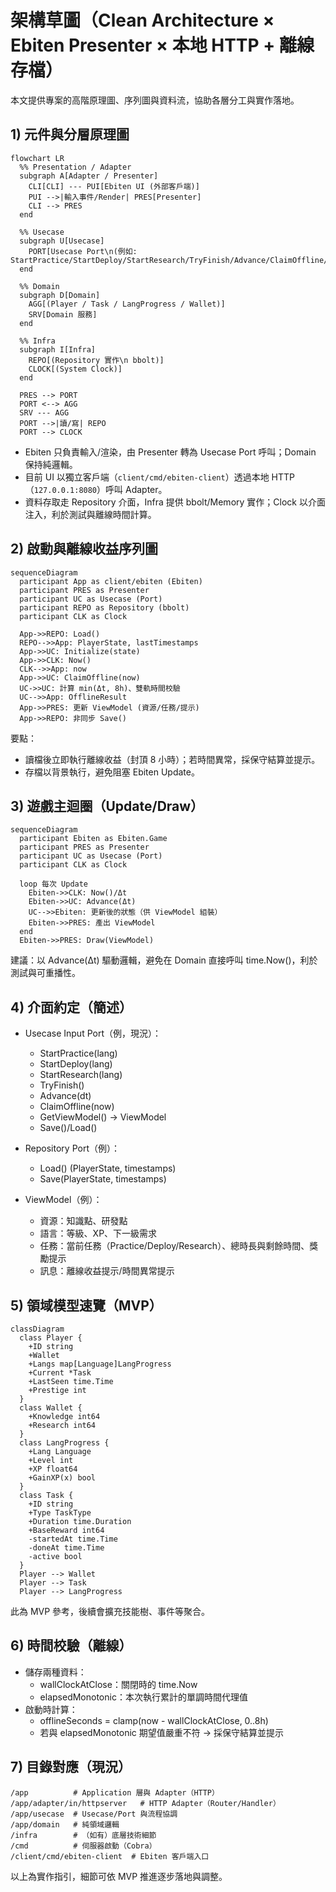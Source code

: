 # 架構草圖（Clean Architecture × Ebiten Presenter × 本地 HTTP + 離線存檔）

本文提供專案的高階原理圖、序列圖與資料流，協助各層分工與實作落地。

## 1) 元件與分層原理圖

```mermaid
flowchart LR
  %% Presentation / Adapter
  subgraph A[Adapter / Presenter]
    CLI[CLI] --- PUI[Ebiten UI (外部客戶端)]
    PUI -->|輸入事件/Render| PRES[Presenter]
    CLI --> PRES
  end

  %% Usecase
  subgraph U[Usecase]
    PORT[Usecase Port\n(例如: StartPractice/StartDeploy/StartResearch/TryFinish/Advance/ClaimOffline/GetViewModel)]
  end

  %% Domain
  subgraph D[Domain]
    AGG[(Player / Task / LangProgress / Wallet)]
    SRV[Domain 服務]
  end

  %% Infra
  subgraph I[Infra]
    REPO[(Repository 實作\n bbolt)]
    CLOCK[(System Clock)]
  end

  PRES --> PORT
  PORT <--> AGG
  SRV --- AGG
  PORT -->|讀/寫| REPO
  PORT --> CLOCK
```

- Ebiten 只負責輸入/渲染，由 Presenter 轉為 Usecase Port 呼叫；Domain 保持純邏輯。
- 目前 UI 以獨立客戶端（`client/cmd/ebiten-client`）透過本地 HTTP（`127.0.0.1:8080`）呼叫 Adapter。
- 資料存取走 Repository 介面，Infra 提供 bbolt/Memory 實作；Clock 以介面注入，利於測試與離線時間計算。

## 2) 啟動與離線收益序列圖

```mermaid
sequenceDiagram
  participant App as client/ebiten (Ebiten)
  participant PRES as Presenter
  participant UC as Usecase (Port)
  participant REPO as Repository (bbolt)
  participant CLK as Clock

  App->>REPO: Load()
  REPO-->>App: PlayerState, lastTimestamps
  App->>UC: Initialize(state)
  App->>CLK: Now()
  CLK-->>App: now
  App->>UC: ClaimOffline(now)
  UC->>UC: 計算 min(Δt, 8h)、雙軌時間校驗
  UC-->>App: OfflineResult
  App->>PRES: 更新 ViewModel (資源/任務/提示)
  App->>REPO: 非同步 Save()
```

要點：
- 讀檔後立即執行離線收益（封頂 8 小時）；若時間異常，採保守結算並提示。
- 存檔以背景執行，避免阻塞 Ebiten Update。

## 3) 遊戲主迴圈（Update/Draw）

```mermaid
sequenceDiagram
  participant Ebiten as Ebiten.Game
  participant PRES as Presenter
  participant UC as Usecase (Port)
  participant CLK as Clock

  loop 每次 Update
    Ebiten->>CLK: Now()/Δt
    Ebiten->>UC: Advance(Δt)
    UC-->>Ebiten: 更新後的狀態（供 ViewModel 組裝）
    Ebiten->>PRES: 產出 ViewModel
  end
  Ebiten->>PRES: Draw(ViewModel)
```

建議：以 Advance(Δt) 驅動邏輯，避免在 Domain 直接呼叫 time.Now()，利於測試與可重播性。

## 4) 介面約定（簡述）

- Usecase Input Port（例，現況）：
  - StartPractice(lang)
  - StartDeploy(lang)
  - StartResearch(lang)
  - TryFinish()
  - Advance(dt)
  - ClaimOffline(now)
  - GetViewModel() → ViewModel
  - Save()/Load()

- Repository Port（例）：
  - Load() (PlayerState, timestamps)
  - Save(PlayerState, timestamps)

- ViewModel（例）：
  - 資源：知識點、研發點
  - 語言：等級、XP、下一級需求
  - 任務：當前任務（Practice/Deploy/Research）、總時長與剩餘時間、獎勵提示
  - 訊息：離線收益提示/時間異常提示

## 5) 領域模型速覽（MVP）

```mermaid
classDiagram
  class Player {
    +ID string
    +Wallet
    +Langs map[Language]LangProgress
    +Current *Task
    +LastSeen time.Time
    +Prestige int
  }
  class Wallet {
    +Knowledge int64
    +Research int64
  }
  class LangProgress {
    +Lang Language
    +Level int
    +XP float64
    +GainXP(x) bool
  }
  class Task {
    +ID string
    +Type TaskType
    +Duration time.Duration
    +BaseReward int64
    -startedAt time.Time
    -doneAt time.Time
    -active bool
  }
  Player --> Wallet
  Player --> Task
  Player --> LangProgress
```

此為 MVP 參考，後續會擴充技能樹、事件等聚合。

## 6) 時間校驗（離線）

- 儲存兩種資料：
  - wallClockAtClose：關閉時的 time.Now
  - elapsedMonotonic：本次執行累計的單調時間代理值
- 啟動時計算：
  - offlineSeconds = clamp(now - wallClockAtClose, 0..8h)
  - 若與 elapsedMonotonic 期望值嚴重不符 → 採保守結算並提示

## 7) 目錄對應（現況）

```
/app          # Application 層與 Adapter（HTTP）
/app/adapter/in/httpserver   # HTTP Adapter（Router/Handler）
/app/usecase  # Usecase/Port 與流程協調
/app/domain   # 純領域邏輯
/infra        # （如有）底層技術細節
/cmd          # 伺服器啟動（Cobra）
/client/cmd/ebiten-client  # Ebiten 客戶端入口
```

以上為實作指引，細節可依 MVP 推進逐步落地與調整。
